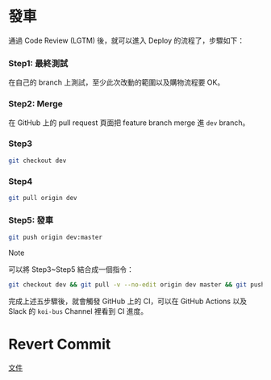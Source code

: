 # 發車

通過 Code Review (LGTM) 後，就可以進入 Deploy 的流程了，步驟如下：

### Step1: 最終測試

在自己的 branch 上測試，至少此次改動的範圍以及購物流程要 OK。

### Step2: Merge

在 GitHub 上的 pull request 頁面把 feature branch merge 進 `dev` branch。

### Step3

```bash
git checkout dev
```

### Step4

```bash
git pull origin dev
```

### Step5: 發車

```bash
git push origin dev:master
```

> [!Note]
> 可以將 Step3~Step5 結合成一個指令：
> ```bash
>git checkout dev && git pull -v --no-edit origin dev master && git push -v origin dev && git push -v origin dev:master
>```

完成上述五步驟後，就會觸發 GitHub 上的 CI，可以在 GitHub Actions 以及 Slack 的 `koi-bus` Channel 裡看到 CI 進度。

# Revert Commit

[文件](https://sites.google.com/pinkoi.com/epd-wiki/home/dev-guide/for-all-engineers/%E9%96%8B%E7%99%BC%E6%B5%81%E7%A8%8B/revert-deployment-pinkoi-repo)
